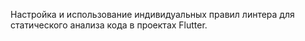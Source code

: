 Настройка и использование индивидуальных правил линтера для статического анализа кода в проектах Flutter.